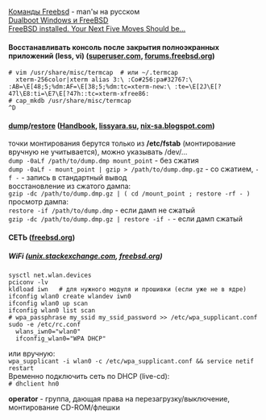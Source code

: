 [Команды Freebsd](http://vds-admin.ru/unix-commands) - man'ы на русском<br>
[Dualboot Windows и FreeBSD](http://unix1.jinr.ru/~lavr/dual/dualboot.html)<br>
[FreeBSD installed. Your Next Five Moves Should be…](http://twisteddaemon.com/post/92921205276/freebsd-installed-your-next-five-moves-should)

#### Восстанавливать консоль после закрытия полноэкранных приложений (less, vi) ([superuser.com](https://superuser.com/a/1248727), [forums.freebsd.org](https://forums.freebsd.org/threads/bash-returning-from-vim.8726/#post-51511))
```
# vim /usr/share/misc/termcap  # или ~/.termcap
  xterm-256color|xterm alias 3:\ :Co#256:pa#32767:\ :AB=\E[48;5;%dm:AF=\E[38;5;%dm:tc=xterm-new:\ :te=\E[2J\E[?47l\E8:ti=\E7\E[?47h::tc=xterm-xfree86:
# cap_mkdb /usr/share/misc/termcap
^D
```

#### [dump](https://www.freebsd.org/cgi/man.cgi?restore%288%29)/[restore](https://www.freebsd.org/cgi/man.cgi?restore%288%29) ([Handbook](https://www.freebsd.org/doc/ru_RU.KOI8-R/books/faq/disks.html#idp71930832), [lissyara.su](http://www.lissyara.su/?id=2157), [nix-sa.blogspot.com](http://nix-sa.blogspot.com/2011/09/dump-restore.html))
точки монтирования берутся только из __/etc/fstab__ (монтирование вручную не учитывается), можно указывать /dev/...<br>
`dump -0aLf /path/to/dump.dmp mount_point` - без сжатия<br>
`dump -0aLf - mount_point | gzip > /path/to/dump.dmp.gz` - со сжатием, `-f -` - запись в стандартный вывод<br>
восстановление из сжатого дампа:<br>
`gzip -dc /path/to/dump.dmp.gz | ( cd /mount_point ; restore -rf - )`<br>
просмотр дампа:<br>
`restore -if /path/to/dump.dmp` - если дамп не сжатый<br>
`gzip -dc /path/to/dump.dmp.gz | restore -if -` - если дамп сжатый<br>

#### СЕТЬ ([freebsd.org](https://www.freebsd.org/doc/handbook/network-aggregation.html))
##### WiFi ([unix.stackexchange.com](https://unix.stackexchange.com/a/467381), [freebsd.org](https://www.freebsd.org/doc/en/books/handbook/network-wireless.html))
```
sysctl net.wlan.devices
pciconv -lv
kldload iwn   # для нужного модуля и прошивки (если уже не в ядре)
ifconfig wlan0 create wlandev iwn0
ifconfig wlan0 up scan
ifconfig wlan0 list scan
# wpa_passphrase my_ssid my_ssid_password >> /etc/wpa_supplicant.conf
sudo -e /etc/rc.conf
  wlans_iwn0="wlan0"
  ifconfig_wlan0="WPA DHCP"
```
или вручную:<br>
`wpa_supplicant -i wlan0 -c /etc/wpa_supplicant.conf && service netif restart`<br>
Временно подключить сеть по DHCP (live-cd):<br>
`# dhclient hn0`<br>

__operator__ - группа, дающая права на перезагрузку/выключение, монтирование CD-ROM/флешки

